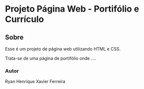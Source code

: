 # Projeto Página Web - Portifólio e Currículo

## Sobre

Esse é um projeto de página web utilizando HTML e CSS. 

Trata-se de uma página de portifólio onde ....

### Autor

Ryan Henrique Xavier Ferreira
